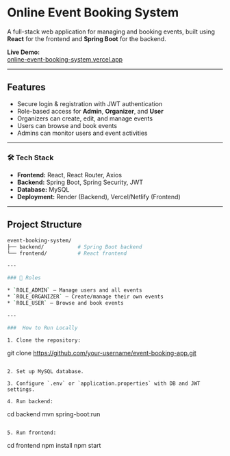 # Online Event Booking System

A full-stack web application for managing and booking events, built using **React** for the frontend and **Spring Boot** for the backend.

**Live Demo:**  
 [online-event-booking-system.vercel.app](https://online-event-booking-system.vercel.app)

---

## Features

-  Secure login & registration with JWT authentication
-  Role-based access for **Admin**, **Organizer**, and **User**
-  Organizers can create, edit, and manage events
-  Users can browse and book events
-  Admins can monitor users and event activities

---

### 🛠 Tech Stack

* **Frontend:** React, React Router, Axios
* **Backend:** Spring Boot, Spring Security, JWT
* **Database:** MySQL
* **Deployment:** Render (Backend), Vercel/Netlify (Frontend)

---

##  Project Structure

```bash
event-booking-system/
├── backend/           # Spring Boot backend
└── frontend/          # React frontend

---

### 🔐 Roles

* `ROLE_ADMIN` – Manage users and all events
* `ROLE_ORGANIZER` – Create/manage their own events
* `ROLE_USER` – Browse and book events

---

###  How to Run Locally

1. Clone the repository:

   ```
   git clone https://github.com/your-username/event-booking-app.git
   ```

2. Set up MySQL database.

3. Configure `.env` or `application.properties` with DB and JWT settings.

4. Run backend:

   ```
   cd backend
   mvn spring-boot:run
   ```

5. Run frontend:

   ```
   cd frontend
   npm install
   npm start
   ```
